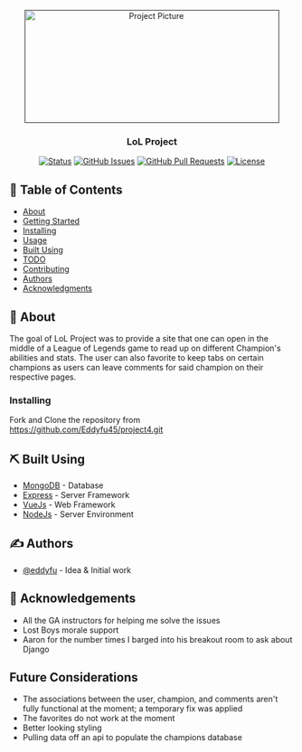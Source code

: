 <p align="center">
  <a href="" rel="noopener">
 <img width=450px height=200px src="https://s3-eu-central-1.amazonaws.com/www-staging.esports.com/WP%20Media%20Folder%20-%20esports-com//var/app/current/web/app/uploads/2021/02/Riot-Games-League-of-legends-beginners-guide-720x405.jpg" alt="Project Picture"></a>
</p>

<h3 align="center">LoL Project</h3>

<div align="center">

[![Status](https://img.shields.io/badge/status-active-success.svg)]()
[![GitHub Issues](https://img.shields.io/github/issues/kylelobo/The-Documentation-Compendium.svg)](https://github.com/kylelobo/The-Documentation-Compendium/issues)
[![GitHub Pull Requests](https://img.shields.io/github/issues-pr/kylelobo/The-Documentation-Compendium.svg)](https://github.com/kylelobo/The-Documentation-Compendium/pulls)
[![License](https://img.shields.io/badge/license-MIT-blue.svg)](/LICENSE)

</div>



## 📝 Table of Contents

- [About](#about)
- [Getting Started](#getting_started)
- [Installing](#installing)
- [Usage](#usage)
- [Built Using](#built_using)
- [TODO](../TODO.md)
- [Contributing](../CONTRIBUTING.md)
- [Authors](#authors)
- [Acknowledgments](#acknowledgement)

## 🧐 About <a name = "about"></a>

The goal of LoL Project was to provide a site that one can open in the middle of a League of Legends game to read up on different Champion's abilities and stats. The user can also favorite to keep tabs on certain champions as users can leave comments for said champion on their respective pages.


### Installing <a name = "installing"></a>

Fork and Clone the repository from https://github.com/Eddyfu45/project4.git


## ⛏️ Built Using <a name = "built_using"></a>

- [MongoDB](https://www.mongodb.com/) - Database
- [Express](https://expressjs.com/) - Server Framework
- [VueJs](https://vuejs.org/) - Web Framework
- [NodeJs](https://nodejs.org/en/) - Server Environment

## ✍️ Authors <a name = "authors"></a>

- [@eddyfu](https://github.com/Eddyfu45) - Idea & Initial work


## 🎉 Acknowledgements <a name = "acknowledgement"></a>

- All the GA instructors for helping me solve the issues
- Lost Boys morale support
- Aaron for the number times I barged into his breakout room to ask about Django

## Future Considerations <a name = "future_considerations"></a>

- The associations between the user, champion, and comments aren't fully functional at the moment; a temporary fix was applied
- The favorites do not work at the moment
- Better looking styling
- Pulling data off an api to populate the champions database
